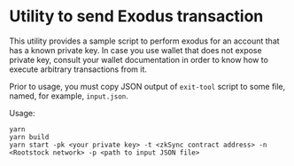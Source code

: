 # Utility to send Exodus transaction

This utility provides a sample script to perform exodus for an account that has a known private key. In case you use
wallet that does not expose private key, consult your wallet documentation in order to know how to execute arbitrary
transactions from it.

Prior to usage, you must copy JSON output of `exit-tool` script to some file, named, for example, `input.json`.

Usage:

```
yarn
yarn build
yarn start -pk <your private key> -t <zkSync contract address> -n <Rootstock network> -p <path to input JSON file>
```
